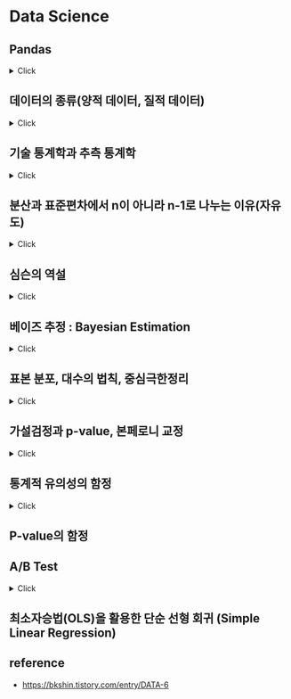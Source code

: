 # Data Science

## Pandas

<details>
<summary>Click</summary>

#### 

```python
import pandas as pd

df = pd.read_csv("")

# Remove duplicated elements
df.duplicated().sum()

# Fix the typo
df.rename(columns={"Handcap": "Handicap"}, inplace=True)

# Change the data type
df.AppointmentDay = pd.to_datetime(df.AppointmentDay).dt.date
df.ScheduledDay = pd.to_datetime(df.ScheduledDay).dt.date

# 'No-show'를 'Show'로 바꾸겠습니다. 또한 Yes는 0, No는 1로 데이터
df.rename(columns={"No-show": "Show"}, inplace=True)
df.replace({'Show': {'No': 1, 'Yes': 0}}, inplace = True)

# Modify nonsense values -> 음수 불허
df[df['PeriodBetween'] < 0] = 0

# Segment PeriodBetween values into bins
bins = pd.IntervalIndex.from_tuples([(-1, 1), (1, 5), (5, 10), (10, 200)])
labels=["rightNow", "fewDaysAgo", "severalDaysAgo", "longAgo"]
df['PeriodBetween'] = pd.cut(df['PeriodBetween'], bins=bins, labels=labels)
```
</details>

## 데이터의 종류(양적 데이터, 질적 데이터)

<details>
<summary>Click</summary>

<table>

<tr>
    <td colspan="2">양적 데이터 (Quantitative, Numeric)<br>: 수학 연산을 할 수 있는 수치 값</td>
    <td colspan="2">질적 데이터 (Qualitative, Categorical)<br>:범주로 나누어지는 값</td>
</tr>

<tr>
    <td> 연속형 (Continuos) </td>
    <td>ex) 키, 나이, 수입</td>
    <td> 순서형 (Ordinal) </td>
    <td> Grade, 순위(랭킹) </td>
</tr>

<tr>
    <td> 이산형 (Discrete) </td>
    <td>ex) 사과의 갯수, 책의 페이지 수 </td>
    <td> 명목형 (Nominal) </td>
    <td> 성별, 뷔페의 음식 메뉴, 우편 번호 </td>
</tr>

</table>            

</details>

## 기술 통계학과 추측 통계학

<details>
<summary>Click</summary>

### 통계학의 구분

- 기술 통계학(Descriptive Statistics)과 추측 통계학(Inferential Statistics)으로 구분
- 기술 통계 : 현재 가지고 있는 데이터를 기반
- 추측 통계 : 현재 가지고 있는 데이터로부터 더 큰 집단의 특징을 추측(확률론)

### 기술 통계학

정량적(Quantative) 데이터를 기술하는 4가지 방법

- 대표값(Center) : 평균(Mean), 중앙값(Median), 최빈값(Mode)
- 흩어짐 정도(Spread) : 범위(Range), 사분위 간 범위(Interquatile Range, IQR), 분산(Variance), 표준편차(Standard Deviation)
- 분포 형태(Shape of distribution) : Symmetric (주로 정규분포), Right-skewed, Left-skewed
- 극단치(Outliers)

### 추측 통계학

- 모집단(Population) : 관심 있는 대상 모두의 수치적 자료
- 모수(Parameter) : 모집단의 특징을 나타내는 양적인 측도
- 표본(Sample): 모집단으로부터 뽑은 부분집합
- 통계량(Statisctic): 표본의 특성을 나타내는 양적인 측도
- 표본의 통계량 -> 모집단의 모수를 추론

</details>

## 분산과 표준편차에서 n이 아니라 n-1로 나누는 이유(자유도)

<details>
<summary>Click</summary>

### 자유도(Degree of freedom)

- 평균 = (x1 + x2 + x3 + ... + x(n-1) + x(n)) / n
- 마지막은 정해져있기 때문에 n-1로 나누어야 한다

### 분산과 표준편차를 구할 때 n이 아닌 n-1로 나누는 이유는?

- 표본 분산은 모 분산보다 작은 경향
- 모 분산보다 작아지려는 경향을 가진 표본 분산을 보존
- n으로 나눈 표본 분산보다 n-1로 나눈 표본 분산 값이 더 클 것

</details>

## 심슨의 역설

<details>
<summary>Click</summary>

### 심슨의 역설(Simpson's paradox)이란?

- ![simpson](images/simpson.PNG)

</details>

## 베이즈 추정 : Bayesian Estimation

<details>
<summary>Click</summary>

### 베이즈 추정이란?

베이즈 추정 : 추론 대상의 사전 확률과 추가적인 정보를 기반으로 해당 대상의 사후 확률을 추론하는 통계적 방법

- ![bayesian](images/bayesian.jpg)

</details>

## 표본 분포, 대수의 법칙, 중심극한정리

<details>
<summary>Click</summary>

### 확률 변수, 확률 분포, 확률 표본, 표본 분포

- 모집단(Population) : 전체 데이터
- 모수(Parameter) : 전체 데이터의 특성
- 표본(Sample) : 데이터의 일부
- 확률 변수(Random Variable) : 특정 확률로 발생하는 각각의 결과를 수치값으로 표현한 변수
- 확률 분포(Probability distribution) : 확률 변수 X의 모든 값과 그에 대응하는 확률
- 확률 표본(Random Sample) : 확률 변수 X에 대한 크기 n
- 표본 분포(Sampling distribution) : 통계량의 분포

- ![notation](images/notation.PNG)

### 대수의 법칙(Law of Large Numbers)

대수의 법칙(큰 수의 법칙, 라플라스의 정리라고도 함)이란 표본의 수가 많을수록(즉, n이 클수록) 표본평균이 모평균에 가까워진다

### 중심극한의정리(Central Limit Theorem)

n이 클수록 확률 변수의 평균, proportion, 평균의 차이, proportion의 차이의 분포는 정규분포에 가까워진다는 이론

## 부트스트랩 : Bootstrap

### 부트스트랩(Bootstrap)

모수의 분포를 추정하는 방법 : 표본에서 추가적으로 표본을 복원 추출하고 각 표본에 대해 통계량을 다시 계산

### 신뢰구간

신뢰구간 : 모수가 어느 범위안에 있는지를 확률적으로 보여주는 방법

- 신뢰 구간 : 표본의 수가 많을 수록 작아진다
- 신뢰수준(95%, 99%)이 클수록 신뢰구간은 커진다.

</details>

## 가설검정과 p-value, 본페로니 교정

<details>
<summary>Click</summary>

### 가설 검정

가설검정(Test of hypotheses) : 자연법칙이나 사회현상에 대해 관찬 결과를 두 가지 가설로 세우고 뭐가 참인지 가려냄

### 귀무가설과 대립가설

- H1, 대립가설(Alternative Hypothesis) : 새로 제기되는 주장
- H0, 귀무가설(Null Hypothesis) : 지금까시 사실로 인식되어온 주장

- 채택(Accept) : 특정 가설이 참이라고 판정
- 기각(Reject) : 특정 가설을 거짓이라고 판정

### 제 1종 과오와 제 2종 과오

- 제 1종 과오(Type I Error) : H0가 참인데 이를 기각하는 과오
- 제 2종 과오(Type II Error) : H0가 거짓인데 이를 채택하는 과오

### p-value

- p-value ≤ α --> 귀무가설(H0) 기각
- p-value ＞α --> 귀무가설(H0) 채택


++++
++++

</details>


## 통계적 유의성의 함정

<details>
<summary>Click</summary>

- 표본의 크기가 크면 어떠한 가설이라도 통계적의로 유의하다고 결과가 나올 수 있음
- 하지만 통계적으로 유의하다고 실질적으로 유의한 것은 아님

</details>


## P-value의 함정

## A/B Test

<details>
<summary>Click</summary>

### A/B Test

A/B TEST는 마케팅이나 웹 페이지 개선에 많이 쓰이는 테스트 기법

- 귀무가설 : 새로운 웹페이지(실험군)가 기존 웹페이지(대조군)보다 효과가 덜 하거나 차이가 없다
- 대립가설 : 새로운 웹페이지가 더 효과적이다

### A/B Test를 왜 이런식으로 할까요?

- 다양한 변인, 나머지 조건을 모두 동일하게 고정하기 위해

### Change Aversion vs Novelty Effect

- 변화를 싫어하는 문제 = Chage Aversion
- 변화를 무작정 반기는 문제 = Novelty Effect

</details>

## 최소자승법(OLS)을 활용한 단순 선형 회귀 (Simple Linear Regression)





## reference

- https://bkshin.tistory.com/entry/DATA-6